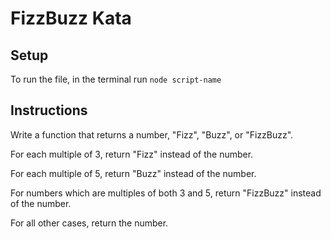 # FizzBuzz Kata

## Setup

To run the file, in the terminal run `node script-name`

## Instructions

Write a function that returns a number, "Fizz", "Buzz", or "FizzBuzz".

For each multiple of 3, return "Fizz" instead of the number.

For each multiple of 5, return "Buzz" instead of the number.

For numbers which are multiples of both 3 and 5, return "FizzBuzz" instead of the number.

For all other cases, return the number.
